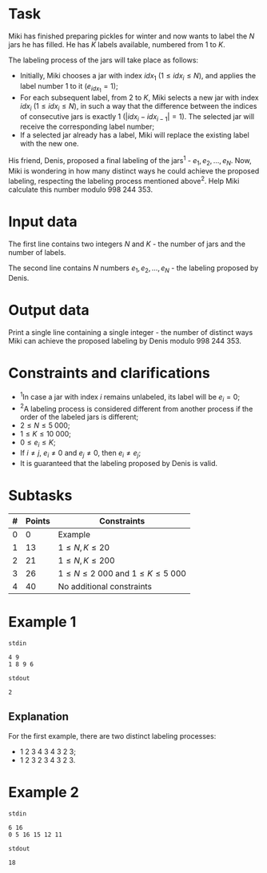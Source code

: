 
# Task

Miki has finished preparing pickles for winter and now wants to label the $N$ jars he has filled. He has $K$ labels available, numbered from $1$ to $K$.

The labeling process of the jars will take place as follows:

* Initially, Miki chooses a jar with index $idx_1$ ($1 \leq idx_i \leq N$), and applies the label number $1$ to it $(e_{idx_1}=1)$;
* For each subsequent label, from $2$ to $K$, Miki selects a new jar with index $idx_i$ ($1 \leq idx_i \leq N$), in such a way that the difference between the indices of consecutive jars is exactly $1$ $(\lvert idx_i - idx_{i-1} \rvert = 1)$. The selected jar will receive the corresponding label number;
* If a selected jar already has a label, Miki will replace the existing label with the new one.

His friend, Denis, proposed a final labeling of the jars$^1$ - $e_1, e_2, \ldots, e_N$. Now, Miki is wondering in how many distinct ways he could achieve the proposed labeling, respecting the labeling process mentioned above$^2$. Help Miki calculate this number modulo $998\ 244\ 353$.

# Input data

The first line contains two integers $N$ and $K$ - the number of jars and the number of labels.

The second line contains $N$ numbers $e_1, e_2, \ldots, e_N$ - the labeling proposed by Denis.

# Output data

Print a single line containing a single integer - the number of distinct ways Miki can achieve the proposed labeling by Denis modulo $998\ 244\ 353$.

# Constraints and clarifications

* $^1$In case a jar with index $i$ remains unlabeled, its label will be $e_i=0$;
* $^2$A labeling process is considered different from another process if the order of the labeled jars is different;
* $2 \leq N \leq 5\ 000$;
* $1 \leq K \leq 10\ 000$;
* $0 \leq e_i \leq K$;
* If $i \neq j$, $e_i \neq 0$ and $e_j \neq 0$, then $e_i \neq e_j$;
* It is guaranteed that the labeling proposed by Denis is valid.

# Subtasks

|#|Points|Constraints|
|-|-|-----------|
|0|0|Example|
|1|13|$1 \leq N, K \leq 20$|
|2|21|$1 \leq N, K \leq 200$|
|3|26|$1 \leq N \leq 2\ 000$ and $1 \leq K \leq 5\ 000$|
|4|40|No additional constraints|

# Example 1

`stdin`
```
4 9
1 8 9 6
```

`stdout`
```
2
```

## Explanation

For the first example, there are two distinct labeling processes:

* $1\ 2\ 3\ 4\ 3\ 4\ 3\ 2\ 3$; 
* $1\ 2\ 3\ 2\ 3\ 4\ 3\ 2\ 3$. 

# Example 2

`stdin`
```
6 16
0 5 16 15 12 11
```

`stdout`
```
18
```
